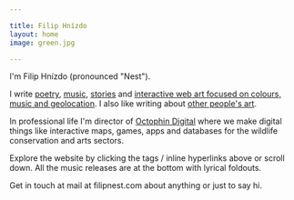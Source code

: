 ```yaml
---

title: Filip Hnízdo
layout: home
image: green.jpg

---
```


I'm Filip Hnízdo (pronounced "Nest").

I write [poetry](/tag/poetry), [music](#music), [stories](/tag/stories) and [interactive web art focused on colours, music and geolocation](/tag/code). I also like writing about [other people's art](/tag/art-tribute).

In professional life I'm director of [Octophin Digital](https://octophindigital.com) where we make digital things like interactive maps, games, apps and databases for the wildlife conservation and arts sectors.

Explore the website by clicking the tags / inline hyperlinks above or scroll down. All the music releases are at the bottom with lyrical foldouts.

Get in touch at mail at filipnest.com about anything or just to say hi.
